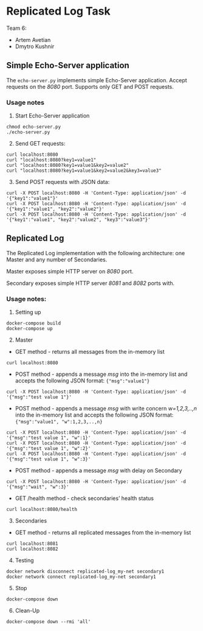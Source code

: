 # Replicated Log Task

Team 6:
- Artem Avetian
- Dmytro Kushnir

## Simple Echo-Server application
The `echo-server.py` implements simple Echo-Server application. Accept requests on the *8080* port. Supports only GET and POST requests.

### Usage notes
1. Start Echo-Server application
```
chmod echo-server.py
./echo-server.py
```

2. Send GET requests:
```
curl localhost:8080
curl "localhost:8080?key1=value1"
curl "localhost:8080?key1=value1&key2=value2"
curl "localhost:8080?key1=value1&key2=value2&key3=value3"
```

3. Send POST requests with JSON data:
```
curl -X POST localhost:8080 -H 'Content-Type: application/json' -d '{"key1":"value1"}'
curl -X POST localhost:8080 -H 'Content-Type: application/json' -d '{"key1":"value1", "key2":"value2"}'
curl -X POST localhost:8080 -H 'Content-Type: application/json' -d '{"key1":"value1", "key2":"value2", "key3":"value3"}'
```

## Replicated Log
The Replicated Log implementation with the following architecture: one Master and any number of Secondaries.

Master exposes simple HTTP server on *8080* port.

Secondary exposes simple HTTP server *8081* and *8082* ports with.

### Usage notes:
1. Setting up
```
docker-compose build
docker-compose up
```

2. Master
- GET method - returns all messages from the in-memory list
```
curl localhost:8080
```
- POST method - appends a message *msg* into the in-memory list and accepts the following JSON format: `{"msg":"value1"}`
```
curl -X POST localhost:8080 -H 'Content-Type: application/json' -d '{"msg":"test value 1"}'
```
- POST method - appends a message *msg* with write concern *w=1,2,3,..,n* into the in-memory list and accepts the following JSON format: `{"msg":"value1", "w":1,2,3,..,n}`
```
curl -X POST localhost:8080 -H 'Content-Type: application/json' -d '{"msg":"test value 1", "w":1}'
curl -X POST localhost:8080 -H 'Content-Type: application/json' -d '{"msg":"test value 1", "w":2}'
curl -X POST localhost:8080 -H 'Content-Type: application/json' -d '{"msg":"test value 1", "w":3}'
```
- POST method - appends a message *msg* with delay on Secondary
```
curl -X POST localhost:8080 -H 'Content-Type: application/json' -d '{"msg":"wait", "w":3}'
```
- GET /health method - check secondaries’ health status
```
curl localhost:8080/health
```

3. Secondaries
- GET method - returns all replicated messages from the in-memory list
```
curl localhost:8081
curl localhost:8082
```

4. Testing
```
docker network disconnect replicated-log_my-net secondary1
docker network connect replicated-log_my-net secondary1
```

5. Stop
```
docker-compose down
```

6. Clean-Up
```
docker-compose down --rmi 'all'
```

